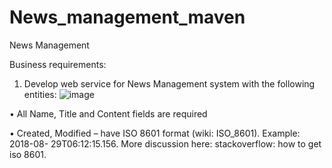 # News_management_maven
News Management 

Business requirements:  
 1. Develop web service for News Management system with the following entities: 
![image](https://github.com/Alexey-99/News_management_maven/assets/96728779/140934c4-653f-445d-9f66-c413553de0fb)

• All Name, Title and Content fields are required

• Created, Modified – have ISO 8601 format (wiki: ISO_8601). Example: 2018-08- 29T06:12:15.156. More discussion here: stackoverflow: how to get iso 8601. 
